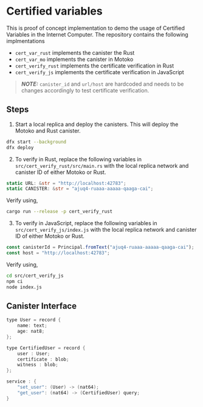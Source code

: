 Certified variables
===================
This is proof of concept implementation to demo the usage of Certified Variables in the Internet Computer. The repository contains the following implmentations

* `cert_var_rust` implements the canister the Rust
* `cert_var_mo` implements the canister in Motoko
* `cert_verify_rust` implements the certificate verification in Rust
* `cert_verify_js` implements the certificate verification in JavaScript

> **_NOTE:_** `canister_id` and `url/host` are hardcoded and needs to be changes accordingly to test certificate verification.

## Steps

1. Start a local replica and deploy the canisters. This will deploy the Motoko and Rust canister.

```sh
dfx start --background
dfx deploy
```

2. To verify in Rust, replace the following variables in `src/cert_verify_rust/src/main.rs` with the local replica network and canister ID of either Motoko or Rust.
```rust
static URL: &str = "http://localhost:42783";
static CANISTER: &str = "ajuq4-ruaaa-aaaaa-qaaga-cai";
```
Verify using, 
```sh
cargo run --release -p cert_verify_rust
```

3. To verify in JavaScript, replace the following variables in `src/cert_verify_js/index.js` with the local replica network and canister ID of either Motoko or Rust.

```js
const canisterId = Principal.fromText("ajuq4-ruaaa-aaaaa-qaaga-cai");
const host = "http://localhost:42783";
```
Verify using, 
```sh
cd src/cert_verify_js
npm ci
node index.js

```

## Canister Interface
```c
type User = record {
    name: text;
    age: nat8;
};

type CertifiedUser = record {
    user : User;
    certificate : blob;
    witness : blob;
};

service : {
    "set_user": (User) -> (nat64);
    "get_user": (nat64) -> (CertifiedUser) query;
}
```